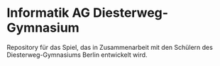 # Informatik AG Diesterweg-Gymnasium

Repository für das Spiel, das in Zusammenarbeit mit den Schülern des Diesterweg-Gymnasiums Berlin entwickelt wird.